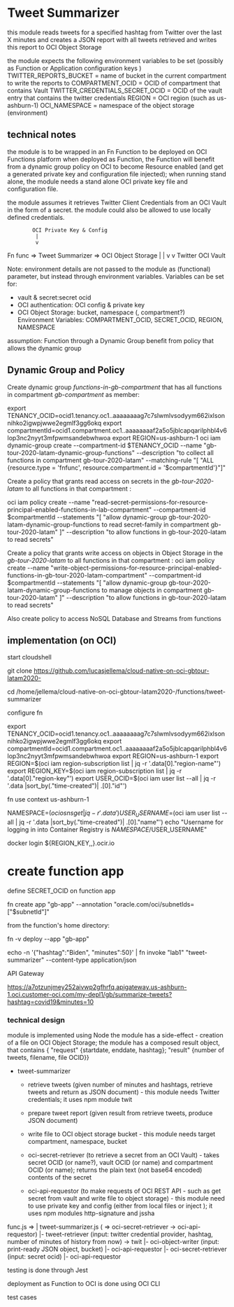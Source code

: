 # Tweet Summarizer

this module reads tweets for a specified hashtag from Twitter over the last X minutes
and creates a JSON report with all tweets retrieved
and writes this report to OCI Object Storage

the module expects the following environment variables to be set (possibly as Function or Application configuration keys )
TWITTER_REPORTS_BUCKET = name of bucket in the current compartment to write the reports to
COMPARTMENT_OCID = OCID of compartment that contains Vault 
TWITTER_CREDENTIALS_SECRET_OCID = OCID of the vault entry that contains the twitter credentials
REGION = OCI region (such as us-ashburn-1)
OCI_NAMESPACE = namespace of the object storage (environment)




## technical notes
the module is to be wrapped in an Fn Function to be deployed on OCI Functions platform
when deployed as Function, the Function will benefit from a dynamic group policy on OCI to become Resource enabled (and get a generated private key and configuration file injected); when running stand alone, the module needs a stand alone OCI private key file and configuration file.

the module assumes it retrieves Twitter Client Credentials from an OCI Vault in the form of a secret. the module could also be allowed to use locally defined credentials.

            OCI Private Key & Config
             |  
             v
Fn func =>  Tweet Summarizer  =>  OCI Object Storage
             |           |
             v           v
             Twitter     OCI Vault

Note: environment details are not passed to the module as (functional) parameter, but instead through environment variables. Variables can be set for:
- vault & secret:secret ocid
- OCI authentication: OCI config & private key
- OCI Object Storage: bucket, namespace (, compartment?)      
 Environment Variables: COMPARTMENT_OCID, SECRET_OCID, REGION, NAMESPACE  

assumption:
Function through a Dynamic Group benefit from policy that allows the dynamic group 

## Dynamic Group and Policy 
Create dynamic group *functions-in-gb-compartment* that has all functions in compartment *gb-compartment* as member:

export TENANCY_OCID=ocid1.tenancy.oc1..aaaaaaaag7c7slwmlvsodyym662ixlsonnihko2igwpjwwe2egmlf3gg6okq
export compartmentId=ocid1.compartment.oc1..aaaaaaaaf2a5o5jblcapqarilphbl4v6lop3nc2nyyt3mfpwmsandebwhwoa
export REGION=us-ashburn-1
oci iam dynamic-group create --compartment-id $TENANCY_OCID --name "gb-tour-2020-latam-dynamic-group-functions" --description "to collect all functions in compartment gb-tour-2020-latam"  --matching-rule "[ \"ALL {resource.type = 'fnfunc', resource.compartment.id = '$compartmentId'}\"]" 

Create a policy that grants read access on secrets in the *gb-tour-2020-latam* to all functions in that compartment :

oci iam policy create  --name "read-secret-permissions-for-resource-principal-enabled-functions-in-lab-compartment" --compartment-id $compartmentId  --statements "[ \"allow dynamic-group gb-tour-2020-latam-dynamic-group-functions to read secret-family in compartment gb-tour-2020-latam\" ]" --description "to allow functions in gb-tour-2020-latam to read secrets"


Create a policy that grants write access on objects in Object Storage in the *gb-tour-2020-latam* to all functions in that compartment :
oci iam policy create  --name "write-object-permissions-for-resource-principal-enabled-functions-in-gb-tour-2020-latam-compartment" --compartment-id $compartmentId  --statements "[ \"allow dynamic-group gb-tour-2020-latam-dynamic-group-functions to manage objects in compartment gb-tour-2020-latam\" ]" --description "to allow functions in gb-tour-2020-latam to read secrets"


Also create policy to access NoSQL Database and Streams from functions

## implementation (on OCI)

start cloudshell

git clone https://github.com/lucasjellema/cloud-native-on-oci-gbtour-latam2020-

cd /home/jellema/cloud-native-on-oci-gbtour-latam2020-/functions/tweet-summarizer

configure fn

export TENANCY_OCID=ocid1.tenancy.oc1..aaaaaaaag7c7slwmlvsodyym662ixlsonnihko2igwpjwwe2egmlf3gg6okq
export compartmentId=ocid1.compartment.oc1..aaaaaaaaf2a5o5jblcapqarilphbl4v6lop3nc2nyyt3mfpwmsandebwhwoa
export REGION=us-ashburn-1
export REGION=$(oci iam region-subscription list | jq -r '.data[0]."region-name"')
export REGION_KEY=$(oci iam region-subscription list | jq -r '.data[0]."region-key"')
export USER_OCID=$(oci iam user list --all | jq -r  '.data |sort_by(."time-created")| .[0]."id"')



fn use context us-ashburn-1


NAMESPACE=$(oci os ns get| jq -r  '.data')
USER_USERNAME=$(oci iam user list --all | jq -r  '.data |sort_by(."time-created")| .[0]."name"')
echo "Username for logging in into Container Registry is $NAMESPACE/$USER_USERNAME"

docker login ${REGION_KEY,,}.ocir.io


# create function  app
define SECRET_OCID on function app

fn create app "gb-app" --annotation "oracle.com/oci/subnetIds=[\"$subnetId\"]"

from the function's home directory:

fn -v deploy --app "gb-app"

echo -n '{"hashtag":"Biden", "minutes":50}' | fn invoke "lab1" "tweet-summarizer" --content-type application/json


API Gateway

https://a7otzunjmey252aivwp2gfhrfq.apigateway.us-ashburn-1.oci.customer-oci.com/my-depl1/gb/summarize-tweets?hashtag=covid19&minutes=10

### technical design

module is implemented using Node
the module has a side-effect - creation of a file on OCI Object Storage; the module has a composed result object, that contains { "request" {startdate, enddate, hashtag}; "result" {number of tweets, filename, file OCID}}

* tweet-summarizer
  * retrieve tweets (given number of minutes and hashtags, retrieve tweets and return as JSON document) - this module needs Twitter credentials; it uses npm module twit
  * prepare tweet report (given result from retrieve tweets, produce JSON document)
  * write file to OCI object storage bucket - this module needs target compartment, namespace, bucket

  * oci-secret-retriever (to retrieve a secret from an OCI Vault) - takes secret OCID (or name?), vault OCID (or name) and compartment OCID (or name); returns the plain text (not base64 encoded) contents of the secret
  * oci-api-requestor (to make requests of OCI REST API - such as get secret from vault and write file to object storage) - this module need to use private key and config (either from local files or inject ); it uses npm modules http-signature and jssha

func.js => 
|
tweet-summarizer.js ( => oci-secret-retriever -> oci-api-requestor)
|- tweet-retriever (input: twitter credential provider, hashtag, number of minutes of history from now)  -> twit
|- oci-object-writer (input: print-ready JSON object, bucket)
   |- oci-api-requestor
|- oci-secret-retriever (input: secret ocid)
   |- oci-api-requestor   

testing is done through Jest

deployment as Function to OCI is done using OCI CLI

test cases